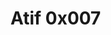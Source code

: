 <svg fill="none" viewBox="0 0 300 120" width="300" height="120" xmlns="http://www.w3.org/2000/svg">
	<foreignObject width="100%" height="100%">
		<link href='https://fonts.googleapis.com/css?family=Yellowtail:400' rel='stylesheet' type='text/css'>
		<div xmlns="http://www.w3.org/1999/xhtml">
	   <style></style>
       <div class="neon-text">
				<h1>Atif 0x007</h1>
		</div>
</div>